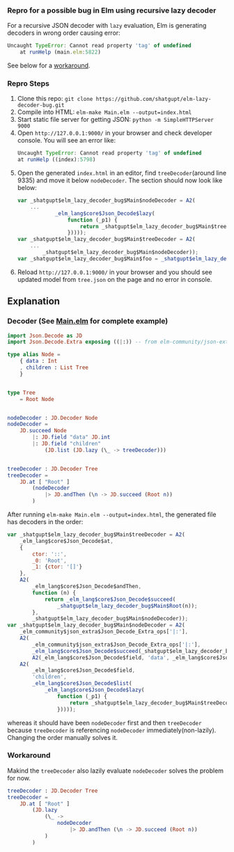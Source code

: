### Repro for a possible bug in Elm using recursive lazy decoder

For a recursive JSON decoder with `lazy` evaluation, Elm is generating decoders in wrong order causing error:
```js
Uncaught TypeError: Cannot read property 'tag' of undefined
    at runHelp (main.elm:5822)
```
See below for a [workaround](#Workaround).

### Repro Steps
1. Clone this repo: `git clone https://github.com/shatgupt/elm-lazy-decoder-bug.git`
2. Compile into HTML: `elm-make Main.elm --output=index.html`
3. Start static file server for getting JSON: `python -m SimpleHTTPServer 9000`
4. Open `http://127.0.0.1:9000/` in your browser and check developer console. You will see an error like:
    ```js
    Uncaught TypeError: Cannot read property 'tag' of undefined
    at runHelp ((index):5798)
    ```
5. Open the generated `index.html` in an editor, find `treeDecoder`(around line 9335) and move it below `nodeDecoder`. The section should now look like below:
    ```js
    var _shatgupt$elm_lazy_decoder_bug$Main$nodeDecoder = A2(
        ...
                _elm_lang$core$Json_Decode$lazy(
                    function (_p1) {
                        return _shatgupt$elm_lazy_decoder_bug$Main$treeDecoder;
                    }))));
    var _shatgupt$elm_lazy_decoder_bug$Main$treeDecoder = A2(
        ...
            _shatgupt$elm_lazy_decoder_bug$Main$nodeDecoder));
    var _shatgupt$elm_lazy_decoder_bug$Main$foo = _shatgupt$elm_lazy_decoder_bug$Main$Root(
    ```
6. Reload `http://127.0.0.1:9000/` in your browser and you should see updated model from `tree.json` on the page and no error in console.

## Explanation
### Decoder (See [Main.elm](Main.elm) for complete example)
```elm
import Json.Decode as JD
import Json.Decode.Extra exposing ((|:)) -- from elm-community/json-extra

type alias Node =
    { data : Int
    , children : List Tree
    }


type Tree
    = Root Node


nodeDecoder : JD.Decoder Node
nodeDecoder =
    JD.succeed Node
        |: JD.field "data" JD.int
        |: JD.field "children"
            (JD.list (JD.lazy (\_ -> treeDecoder)))


treeDecoder : JD.Decoder Tree
treeDecoder =
    JD.at [ "Root" ]
        (nodeDecoder
            |> JD.andThen (\n -> JD.succeed (Root n))
        )
```

After running `elm-make Main.elm --output=index.html`, the generated file has decoders in the order:
```js
var _shatgupt$elm_lazy_decoder_bug$Main$treeDecoder = A2(
	_elm_lang$core$Json_Decode$at,
	{
		ctor: '::',
		_0: 'Root',
		_1: {ctor: '[]'}
	},
	A2(
		_elm_lang$core$Json_Decode$andThen,
		function (n) {
			return _elm_lang$core$Json_Decode$succeed(
				_shatgupt$elm_lazy_decoder_bug$Main$Root(n));
		},
		_shatgupt$elm_lazy_decoder_bug$Main$nodeDecoder));
var _shatgupt$elm_lazy_decoder_bug$Main$nodeDecoder = A2(
	_elm_community$json_extra$Json_Decode_Extra_ops['|:'],
	A2(
		_elm_community$json_extra$Json_Decode_Extra_ops['|:'],
		_elm_lang$core$Json_Decode$succeed(_shatgupt$elm_lazy_decoder_bug$Main$Node),
		A2(_elm_lang$core$Json_Decode$field, 'data', _elm_lang$core$Json_Decode$int)),
	A2(
		_elm_lang$core$Json_Decode$field,
		'children',
		_elm_lang$core$Json_Decode$list(
			_elm_lang$core$Json_Decode$lazy(
				function (_p1) {
					return _shatgupt$elm_lazy_decoder_bug$Main$treeDecoder;
				}))));
```
whereas it should have been `nodeDecoder` first and then `treeDecoder` because `treeDecoder` is referencing `nodeDecoder` immediately(non-lazily). Changing the order manually solves it.

### Workaround
Makind the `treeDecoder` also lazily evaluate `nodeDecoder` solves the problem for now.
```elm
treeDecoder : JD.Decoder Tree
treeDecoder =
    JD.at [ "Root" ]
        (JD.lazy
            (\_ ->
                nodeDecoder
                    |> JD.andThen (\n -> JD.succeed (Root n))
            )
        )
```
